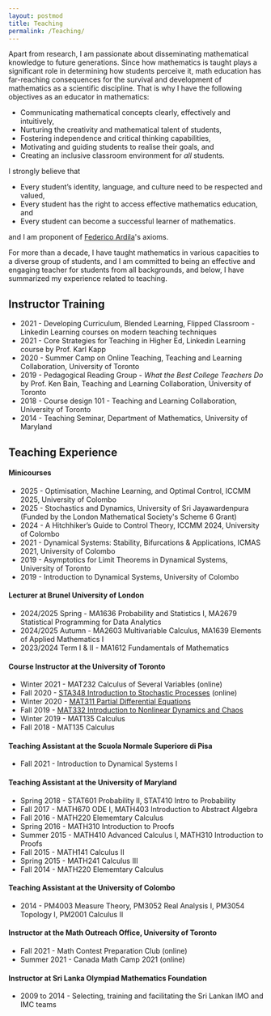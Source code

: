 ```yaml
---
layout: postmod      
title: Teaching              
permalink: /Teaching/          
---
```

Apart from research, I am passionate about disseminating mathematical knowledge to future generations. Since how mathematics is taught plays a significant role in determining how students perceive it, math education has far-reaching consequences for the survival and development of mathematics as a scientific discipline. That is why I have the following objectives as an educator in mathematics:
- Communicating mathematical concepts clearly, effectively and intuitively,
- Nurturing the creativity and mathematical talent of students,
- Fostering independence and critical thinking capabilities,  
- Motivating and guiding students to realise their goals, and
- Creating an inclusive classroom environment for *all* students.
  
I strongly believe that
- Every student’s identity, language, and culture need to be respected and valued,
- Every student has the right to access effective mathematics education, and 
- Every student can become a successful learner of mathematics.
  
and I am proponent of [Federico Ardila](https://en.wikipedia.org/wiki/Federico_Ardila)'s axioms. 
   
For more than a decade, I have taught mathematics in various capacities to a diverse group of students, and I am committed to being an effective and engaging teacher for students from all backgrounds, and below, I have summarized my experience related to teaching.

## Instructor Training
- 2021 - Developing Curriculum, Blended Learning, Flipped Classroom - Linkedin Learning courses on modern teaching techniques 
- 2021 - Core Strategies for Teaching in Higher Ed, Linkedin Learning course by Prof. Karl Kapp 
- 2020 - Summer Camp on Online Teaching, Teaching and Learning Collaboration, University of Toronto
- 2019 - Pedagogical Reading Group -  _What the Best College Teachers Do_ by Prof. Ken Bain, Teaching and Learning Collaboration, University of Toronto
- 2018 - Course design 101 - Teaching and Learning Collaboration, University of Toronto
- 2014 - Teaching Seminar, Department of Mathematics, University of Maryland

## Teaching Experience

#### Minicourses 
- 2025 - Optimisation, Machine Learning, and Optimal Control, ICCMM 2025, University of Colombo
- 2025 - Stochastics and Dynamics, University of Sri Jayawardenpura (Funded by the London Mathematical Society's Scheme 6 Grant)
- 2024 - A Hitchhiker’s Guide to Control Theory, ICCMM 2024, University of Colombo
- 2021 - Dynamical Systems: Stability, Bifurcations & Applications, ICMAS 2021, University of Colombo
- 2019 - Asymptotics for Limit Theorems in Dynamical Systems, University of Toronto
- 2019 - Introduction to Dynamical Systems, University of Colombo      

#### Lecturer at Brunel University of London
- 2024/2025 Spring - MA1636 Probability and Statistics I, MA2679 Statistical Programming for Data Analytics
- 2024/2025 Autumn - MA2603 Multivariable Calculus, MA1639 Elements of Applied Mathematics I
- 2023/2024 Term I & II - MA1612 Fundamentals of Mathematics

#### Course Instructor at the University of Toronto 
- Winter 2021 - MAT232 Calculus of Several Variables (online)     
- Fall 2020 - [STA348 Introduction to Stochastic Processes](https://q.utoronto.ca/courses/174782) (online)      
- Winter 2020 - [MAT311 Partial Differential Equations](https://q.utoronto.ca/courses/130402)   
- Fall 2019 - [MAT332 Introduction to Nonlinear Dynamics and Chaos](https://q.utoronto.ca/courses/107052)  
- Winter 2019 - MAT135 Calculus    
- Fall 2018 - MAT135 Calculus    

#### Teaching Assistant at the Scuola Normale Superiore di Pisa 
- Fall 2021 - Introduction to Dynamical Systems I 

#### Teaching Assistant at the University of Maryland 
- Spring 2018 - STAT601 Probability II, STAT410 Intro to Probability 
- Fall 2017 - MATH670 ODE I, MATH403 Introduction to Abstract Algebra 
- Fall 2016 - MATH220 Elememtary Calculus 
- Spring 2016 - MATH310 Introduction to Proofs 
- Summer 2015 - MATH410 Advanced Calculus I, MATH310 Introduction to Proofs 
- Fall 2015 - MATH141 Calculus II 
- Spring 2015 - MATH241 Calculus III
- Fall 2014 - MATH220 Elememtary Calculus

#### Teaching Assistant at the University of Colombo 
- 2014 - PM4003 Measure Theory, PM3052 Real Analysis I, PM3054 Topology I, PM2001 Calculus II

#### Instructor at the Math Outreach Office, University of Toronto
- Fall 2021 - Math Contest Preparation Club (online)     
- Summer 2021 - Canada Math Camp 2021 (online)    

#### Instructor at Sri Lanka Olympiad Mathematics Foundation 
- 2009 to 2014 - Selecting, training and facilitating the Sri Lankan IMO and IMC teams  
